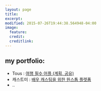 ```yaml
---
layout: page
title: 
excerpt: 
modified: 2015-07-26T19:44:38.564948-04:00
image:
  feature: 
  credit: 
  creditlink: 
---
```


## my portfolio:

* Tous   :   [여행 필수 어플 (계획, 공유)](https://play.google.com/store/apps/details?id=com.tous.application.splash)
* 캐스트미   :   [배우 캐스팅을 위한 원스톱 플렛폼](http://www.castme.kr)
* ..

[^1]: Example: *domain.com/category-name/post-title*